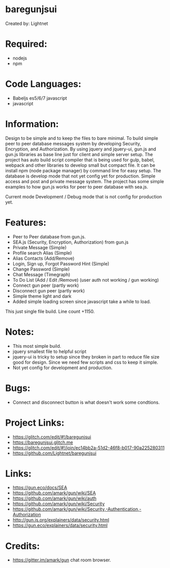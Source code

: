 # baregunjsui

Created by: Lightnet

# Required:
 * nodejs
 * npm

# Code Languages:
 * Babeljs es5/6/7 javascript
 * javascript

# Information:
  Design to be simple and to keep the files to bare minimal. To build simple peer to peer database messages system by developing Security, Encryption, and Authorization. By using jquery and jquery-ui, gun.js and gun.js libraries as base line just for client and simple server setup. The project has auto build script compiler that is being used for gulp, babel, webpack and other libraries to develop small but compact file. It can be install npm (node package manager) by command line for easy setup. The database is develop mode that not yet config yet for production. Simple access and post and private message system. The project has some simple examples to how gun.js works for peer to peer database with sea.js.

  Current mode Development / Debug mode that is not config for production yet.

# Features:
 * Peer to Peer database from gun.js.
 * SEA.js (Security, Encryption, Authorization) from gun.js
 * Private Message (Simple)
 * Profile search Alias (Simple)
 * Alias Contacts (Add/Remove)
 * Login, Sign up, Forgot Password Hint (Simple)
 * Change Password (Simple)
 * Chat Message (Timegraph)
 * To Do List (Add / Edit /Remove) (user auth not working / gun working)
 * Connect gun peer (partly work)
 * Disconnect gun peer (partly work)
 * Simple theme light and dark
 * Added simple loading screen since javascript take a while to load.

This just single file build. Line count +1150.

# Notes:
 * This most simple build.
 * jquery smallest file to helpful script
 * jquery-ui is tricky to setup since they broken in part to reduce file size good for design. Since we need few scripts and css to keep it simple.
 * Not yet config for development and production.

# Bugs:
 * Connect and disconnect button is what doesn't work some condtions.

# Project Links:
 * https://glitch.com/edit/#!/baregunjsui
 * https://baregunjsui.glitch.me
 * https://glitch.com/edit/#!/join/ec14bb2a-51d2-46f8-b017-90a225280311
 * https://github.com/Lightnet/baregunjsui
 
# Links:
 * https://gun.eco/docs/SEA
 * https://github.com/amark/gun/wiki/SEA
 * https://github.com/amark/gun/wiki/auth
 * https://github.com/amark/gun/wiki/Security
 * https://github.com/amark/gun/wiki/Security,-Authentication,-Authorization
 * http://gun.js.org/explainers/data/security.html
 * https://gun.eco/explainers/data/security.html

# Credits:
 * https://gitter.im/amark/gun chat room browser.